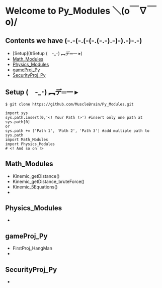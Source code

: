 # Welcome to Py_Modules   ＼(o￣∇￣o)/

## Contents we have   (-.-(-.(-(-.(-.-).-)-).-)-.-)
* [Setup](#Setup (　-_･) ︻デ═一  ▸)
* [Math_Modules](#Math_Modules)
* [Physics_Modules](#Physics_Modules)
* [gameProj_Py](#gameProj_Py)
* [SecurityProj_Py](#SecurityProj_Py)

## Setup (　-_･) ︻デ═一  ▸   
```
$ git clone https://github.com/MuscleBrain/Py_Modules.git
```
```
import sys
sys.path.insert(0,'<! Your Path !>') #insert only one path at sys.path[0]
or 
sys.path += ['Path 1', 'Path 2', 'Path 3'] #add multiple path to sys.path
import Math_Modules
import Physics_Modules
# <! And so on !>
```

## Math_Modules
* Kinemic_getDistance()
* Kinemic_getDistance_bruteForce()
* Kinemic_5Equations()
* 

## Physics_Modules
* 

## gameProj_Py
* FirstProj_HangMan
* 

## SecurityProj_Py
* 

